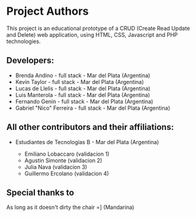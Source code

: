 Project Authors
===============

This project is an educational prototype of a CRUD (Create Read Update and Delete) web application, using HTML, CSS, Javascript and PHP technologies.


## Developers:

* Brenda Andino - full stack - Mar del Plata (Argentina)
* Kevin Taylor - full stack - Mar del Plata (Argentina)
* Lucas de Llelis - full stack - Mar del Plata (Argentina)
* Luis Manterola - full stack - Mar del Plata (Argentina)
* Fernando Genin - full stack - Mar del Plata (Argentina)
* Gabriel "Nico" Ferreira - full stack - Mar del Plata (Argentina)  

## All other contributors and their affiliations:

* Estudiantes de Tecnologías B - Mar del Plata (Argentina)

    * Emiliano Lobaccaro (validacion 1)
    * Agustin Simonte (validacion 2)
    * Julia Nava (validacion 3)
    * Guillermo Ercolano (validacion 4) 


## Special thanks to
As long as it doesn't dirty the chair =] (Mandarina)
